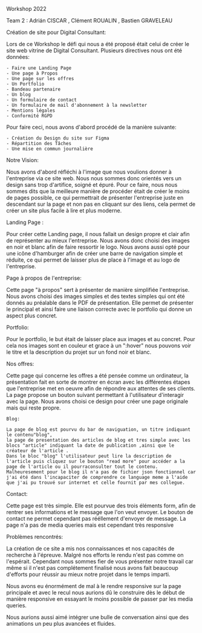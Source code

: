 Workshop 2022

Team 2 : Adrián CISCAR , Clément ROUALIN , Bastien GRAVELEAU

Création de site pour Digital Consultant:

Lors de ce Workshop le défi qui nous a été proposé était celui de créer le site web vitrine de 
Digital Consultant. Plusieurs directives nous ont été données:

    - Faire une Landing Page 
    - Une page à Propos
    - Une page sur les offres 
    - Un Portfolio
    - Bandeau partenaire
    - Un blog
    - Un formulaire de contact
    - Un formulaire de mail d'abonnement à la newsletter 
    - Mentions légales
    - Conformité RGPD 

Pour faire ceci, nous avons d'abord procédé de la manière suivante:

    - Création du Design du site sur Figma
    - Répartition des Tâches
    - Une mise en commun journalière



Notre Vision:

Nous avons d'abord réfléchi à l'image que nous voulions donner à l'entreprise via ce site web. Nous 
nous sommes donc orientés vers un design sans trop d'artifice, soigné et épuré. Pour ce faire, nous nous 
sommes dits que la meilleure manière de procéder était de créer le moins de pages possible, ce qui permettrait
de présenter l'entreprise juste en descendant sur la page et non pas en cliquant sur des liens, cela permet 
de créer un site plus facile à lire et plus moderne.



Landing Page :

Pour créer cette Landing page, il nous fallait un design propre et clair afin de représenter au mieux l'entreprise.
Nous avons donc choisi des images en noir et blanc afin de faire ressortir le logo. Nous avons aussi opté
pour une icône d'hamburger afin de créer une barre de navigation simple et réduite, ce qui permet de laisser plus de place 
à l'image et au logo de l'entreprise.



Page à propos de l'entreprise:

Cette page "à propos" sert à présenter de manière simplifiée l'entreprise. Nous avons choisi des images simples et des textes simples
qui ont été donnés au préalable dans le PDF de présentation. Elle permet de présenter le principal et ainsi faire une liaison
correcte avec le portfolio qui donne un aspect plus concret.



Portfolio: 

Pour le portfolio, le but était de laisser place aux images et au concret. 
Pour cela nos images sont en couleur et grace à un ":hover" nous pouvons voir le titre et la description du projet sur un fond noir et blanc.



Nos offres: 

Cette page qui concerne les offres a été pensée comme un ordinateur, la présentation fait en sorte de montrer en écran avec
les différentes étapes que l'entreprise met en oeuvre afin de répondre aux attentes de ses clients.
La page propose un bouton suivant permettant à l'utilisateur d'interagir avec la page. Nous avons choisi 
ce design pour créer une page originale mais qui reste propre.



    Blog:

    La page de blog est pourvu du bar de naviguation, un titre indiquant le contenu"blog",
    la page de presentation des articles de blog et tres simple avec les blocs "article" indiquant la date de publication ,ainsi que le créateur de l'article .
    Dans le bloc "blog" l'utilisateur peut lire la description de l'article puis cliquez sur le bouton "read more" pour accéder a la page de l'article ou il pourraconsulter tout le contenu.
    Malheuresement pour le blog il n'a pas de fichier json fonctionnel car j'ai été dans l'incapaciter de comprendre ce language meme a l'aide que j'ai pu trouvé sur internet et celle fournit par mes collegue. 

Contact:

Cette page est très simple. Elle est pourvue des trois éléments form, afin de rentrer ses informations et le message que l'on veut envoyer.
Le bouton de contact ne permet cependant pas rééllement d'envoyer de message.
La page n'a pas de media queries mais est cependant très responsive


Problèmes rencontrés:

La création de ce site a mis nos connaissances et nos capacités de recherche à l'épreuve. Malgré nos efforts le rendu
n'est pas comme on l'espérait. Cependant nous sommes fier de vous présenter notre travail car même si il n'est pas 
complétement finalisé nous avons fait beaucoup d'efforts pour réussir au mieux notre projet dans le temps imparti.

Nous avons eu énormément de mal à le rendre responsive sur la page principale et avec le recul nous aurions dû le construire dès le début
de manière responsive en essayant le moins possible de passer par les media queries.

Nous aurions aussi aimé intégrer une bulle de conversation ainsi que des animations un peu plus avancées et fluides.







